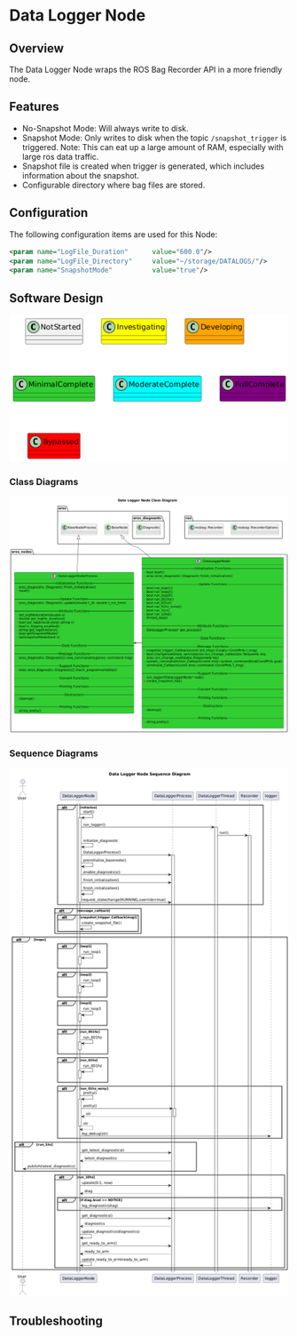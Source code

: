 # Data Logger Node

## Overview
The Data Logger Node wraps the ROS Bag Recorder API in a more friendly node.  

## Features
- No-Snapshot Mode: Will always write to disk.  
- Snapshot Mode: Only writes to disk when the topic `/snapshot_trigger` is triggered.  Note: This can eat up a large amount of RAM, especially with large ros data traffic.
- Snapshot file is created when trigger is generated, which includes information about the snapshot.
- Configurable directory where bag files are stored.

## Configuration
The following configuration items are used for this Node:

```xml
<param name="LogFile_Duration"      value="600.0"/>
<param name="LogFile_Directory"     value="~/storage/DATALOGS/"/> 
<param name="SnapshotMode"          value="true"/>
```

## Software Design
![](../../../doc/output/Legend.png)

### Class Diagrams
![](output/DataLoggerNodeClassDiagram.png)

### Sequence Diagrams
![](output/DataLoggerNodeSequenceDiagram.png)

## Troubleshooting
